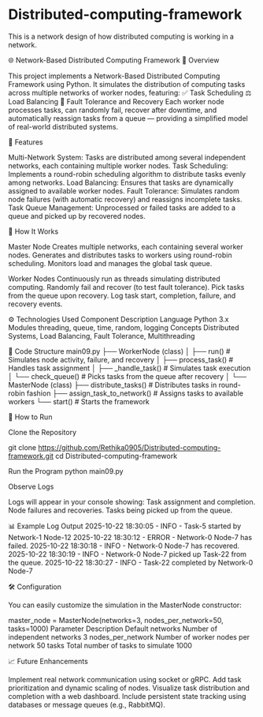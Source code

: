 # Distributed-computing-framework
This is a network design of how distributed computing is working in a network.

🌐 Network-Based Distributed Computing Framework
📘 Overview

This project implements a Network-Based Distributed Computing Framework using Python.
It simulates the distribution of computing tasks across multiple networks of worker nodes, featuring:
✅ Task Scheduling
⚖️ Load Balancing
🧩 Fault Tolerance and Recovery
Each worker node processes tasks, can randomly fail, recover after downtime, and automatically reassign tasks from a queue — providing a simplified model of real-world distributed systems.

🚀 Features

Multi-Network System:
Tasks are distributed among several independent networks, each containing multiple worker nodes.
Task Scheduling:
Implements a round-robin scheduling algorithm to distribute tasks evenly among networks.
Load Balancing:
Ensures that tasks are dynamically assigned to available worker nodes.
Fault Tolerance:
Simulates random node failures (with automatic recovery) and reassigns incomplete tasks.
Task Queue Management:
Unprocessed or failed tasks are added to a queue and picked up by recovered nodes.

🧠 How It Works

Master Node
Creates multiple networks, each containing several worker nodes.
Generates and distributes tasks to workers using round-robin scheduling.
Monitors load and manages the global task queue.

Worker Nodes
Continuously run as threads simulating distributed computing.
Randomly fail and recover (to test fault tolerance).
Pick tasks from the queue upon recovery.
Log task start, completion, failure, and recovery events.

⚙️ Technologies Used
Component	Description
Language	Python 3.x
Modules	threading, queue, time, random, logging
Concepts	Distributed Systems, Load Balancing, Fault Tolerance, Multithreading

🧩 Code Structure
main09.py
├── WorkerNode (class)
│   ├── run()                # Simulates node activity, failure, and recovery
│   ├── process_task()       # Handles task assignment
│   ├── _handle_task()       # Simulates task execution
│   └── check_queue()        # Picks tasks from the queue after recovery
│
└── MasterNode (class)
    ├── distribute_tasks()   # Distributes tasks in round-robin fashion
    ├── assign_task_to_network() # Assigns tasks to available workers
    └── start()              # Starts the framework

🧪 How to Run

Clone the Repository

git clone https://github.com/Rethika0905/Distributed-computing-framework.git
cd Distributed-computing-framework

Run the Program
python main09.py

Observe Logs

Logs will appear in your console showing:
Task assignment and completion.
Node failures and recoveries.
Tasks being picked up from the queue.

📊 Example Log Output
2025-10-22 18:30:05 - INFO - Task-5 started by Network-1 Node-12
2025-10-22 18:30:12 - ERROR - Network-0 Node-7 has failed.
2025-10-22 18:30:18 - INFO - Network-0 Node-7 has recovered.
2025-10-22 18:30:19 - INFO - Network-0 Node-7 picked up Task-22 from the queue.
2025-10-22 18:30:27 - INFO - Task-22 completed by Network-0 Node-7

🛠️ Configuration

You can easily customize the simulation in the MasterNode constructor:

master_node = MasterNode(networks=3, nodes_per_network=50, tasks=1000)
Parameter	Description	Default
networks	Number of independent networks	3
nodes_per_network	Number of worker nodes per network	50
tasks	Total number of tasks to simulate	1000

📈 Future Enhancements

Implement real network communication using socket or gRPC.
Add task prioritization and dynamic scaling of nodes.
Visualize task distribution and completion with a web dashboard.
Include persistent state tracking using databases or message queues (e.g., RabbitMQ).

